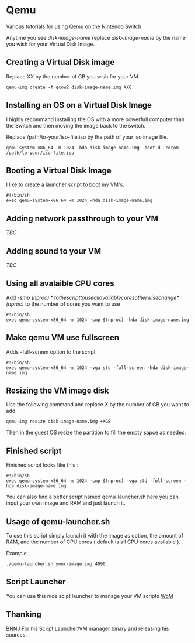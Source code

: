 # Qemu

Various tutorials for using Qemu on the Nintendo Switch.

Anytime you see *disk-image-name* replace *disk-image-name* by the name you wish for your Virtual Disk Image.

## Creating a Virtual Disk image

Replace XX by the number of GB you wish for your VM.

```
qemu-img create -f qcow2 disk-image-name.img XXG
```

## Installing an OS on a Virtual Disk Image

I highly recommand installing the OS with a more powerfull computer than the Switch and then moving the image back to the switch.

Replace /path/to-your/iso-file.iso by the path of your iso image file.

```
qemu-system-x86_64 -m 1024 -hda disk-image-name.img -boot d -cdrom /path/to-your/iso-file.iso 
```

## Booting a Virtual Disk Image

I like to create a launcher script to boot my VM's.

```
#!/bin/sh
exec qemu-system-x86_64 -m 1024 -hda disk-image-name.img
```

## Adding network passthrough to your VM

*TBC*

## Adding sound to your VM

*TBC*

## Using all avalaible CPU cores

Add *-smp $(nproc)* to the script to use all available cores otherwise change *$(nproc)* to the number of cores you want to use

```
#!/bin/sh
exec qemu-system-x86_64 -m 1024 -smp $(nproc) -hda disk-image-name.img 
```

## Make qemu VM use fullscreen

Adds -full-screen option to the script

```
#!/bin/sh
exec qemu-system-x86_64 -m 1024 -vga std -full-screen -hda disk-image-name.img
```

## Resizing the VM image disk

Use the following command and replace X by the number of GB you want to add.

```
qemu-img resize disk-image-name.img +XGB
```

Then in the guest OS resize the partition to fill the empty sapce as needed.

## Finished script

Finished script looks like this :

```
#!/bin/sh
exec qemu-system-x86_64 -m 1024 -smp $(nproc) -vga std -full-screen -hda disk-image-name.img
```

You can also find a better script named qemu-launcher.sh here you can input your own image and RAM and just launch it.

## Usage of qemu-launcher.sh

To use this script simply launch it with the image as option, the amount of RAM, and the number of CPU cores ( default is all CPU cores available ).

Example :

```
./qemu-launcher.sh your-image.img 4096
```

## Script Launcher

You can use this nice scipt launcher to manage your VM scripts [WoM](https://github.com/BNNJ/WoM)

## Thanking

[BNNJ](https://github.com/BNNJ) For his Script Launcher/VM manager binary and releasing his sources.